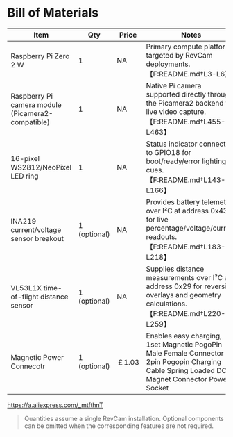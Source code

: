 # Bill of Materials

| Item | Qty |Price | Notes |
| --- | --- | --- | --- |
| Raspberry Pi Zero 2 W | 1 | NA | Primary compute platform targeted by RevCam deployments. 【F:README.md†L3-L6】 |
| Raspberry Pi camera module (Picamera2-compatible) | 1 | NA | Native Pi camera supported directly through the Picamera2 backend for live video capture. 【F:README.md†L455-L463】 |
| 16-pixel WS2812/NeoPixel LED ring | 1 | NA | Status indicator connected to GPIO18 for boot/ready/error lighting cues. 【F:README.md†L143-L166】 |
| INA219 current/voltage sensor breakout | 1 (optional) | NA | Provides battery telemetry over I²C at address 0x43 for live percentage/voltage/current readouts. 【F:README.md†L183-L218】 |
| VL53L1X time-of-flight distance sensor | 1 (optional) | NA| Supplies distance measurements over I²C at address 0x29 for reversing overlays and geometry calculations. 【F:README.md†L220-L259】 |
| Magnetic Power Connecotr | 1 (optional) | ￡1.03 |Enables easy charging,  1set Magnetic PogoPin Male Female Connector 2pin Pogopin Charging Cable Spring Loaded DC Magnet Connector Power Socket
https://a.aliexpress.com/_mtfthnT

> Quantities assume a single RevCam installation. Optional components can be omitted when the corresponding features are not required.
